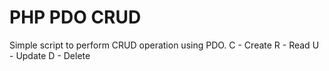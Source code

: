 # PHP PDO CRUD

Simple script to perform CRUD operation using PDO.
C - Create
R - Read
U - Update
D - Delete
